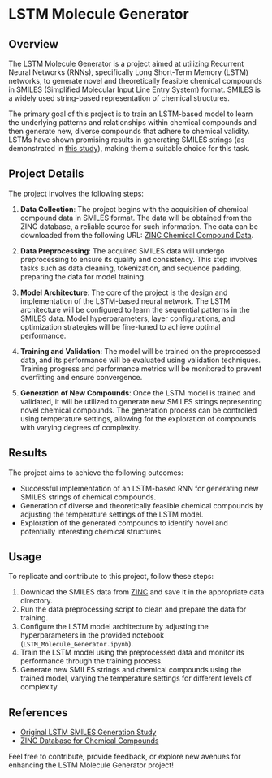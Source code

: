 # LSTM Molecule Generator

## Overview

The LSTM Molecule Generator is a project aimed at utilizing Recurrent Neural Networks (RNNs), specifically Long Short-Term Memory (LSTM) networks, to generate novel and theoretically feasible chemical compounds in SMILES (Simplified Molecular Input Line Entry System) format. SMILES is a widely used string-based representation of chemical structures.

The primary goal of this project is to train an LSTM-based model to learn the underlying patterns and relationships within chemical compounds and then generate new, diverse compounds that adhere to chemical validity. LSTMs have shown promising results in generating SMILES strings (as demonstrated in [this study](https://doi.org/10.1186/s13321-019-0393-0)), making them a suitable choice for this task.

## Project Details

The project involves the following steps:

1. **Data Collection**: The project begins with the acquisition of chemical compound data in SMILES format. The data will be obtained from the ZINC database, a reliable source for such information. The data can be downloaded from the following URL: [ZINC Chemical Compound Data](http://files.docking.org/2D/).

2. **Data Preprocessing**: The acquired SMILES data will undergo preprocessing to ensure its quality and consistency. This step involves tasks such as data cleaning, tokenization, and sequence padding, preparing the data for model training.

3. **Model Architecture**: The core of the project is the design and implementation of the LSTM-based neural network. The LSTM architecture will be configured to learn the sequential patterns in the SMILES data. Model hyperparameters, layer configurations, and optimization strategies will be fine-tuned to achieve optimal performance.

4. **Training and Validation**: The model will be trained on the preprocessed data, and its performance will be evaluated using validation techniques. Training progress and performance metrics will be monitored to prevent overfitting and ensure convergence.

5. **Generation of New Compounds**: Once the LSTM model is trained and validated, it will be utilized to generate new SMILES strings representing novel chemical compounds. The generation process can be controlled using temperature settings, allowing for the exploration of compounds with varying degrees of complexity.

## Results

The project aims to achieve the following outcomes:

- Successful implementation of an LSTM-based RNN for generating new SMILES strings of chemical compounds.
- Generation of diverse and theoretically feasible chemical compounds by adjusting the temperature settings of the LSTM model.
- Exploration of the generated compounds to identify novel and potentially interesting chemical structures.

## Usage

To replicate and contribute to this project, follow these steps:

1. Download the SMILES data from [ZINC](http://files.docking.org/2D/) and save it in the appropriate data directory.
2. Run the data preprocessing script to clean and prepare the data for training.
3. Configure the LSTM model architecture by adjusting the hyperparameters in the provided notebook (`LSTM_Molecule_Generator.ipynb`).
4. Train the LSTM model using the preprocessed data and monitor its performance through the training process.
5. Generate new SMILES strings and chemical compounds using the trained model, varying the temperature settings for different levels of complexity.

## References

- [Original LSTM SMILES Generation Study](https://doi.org/10.1186/s13321-019-0393-0)
- [ZINC Database for Chemical Compounds](http://files.docking.org/2D/)

Feel free to contribute, provide feedback, or explore new avenues for enhancing the LSTM Molecule Generator project!
